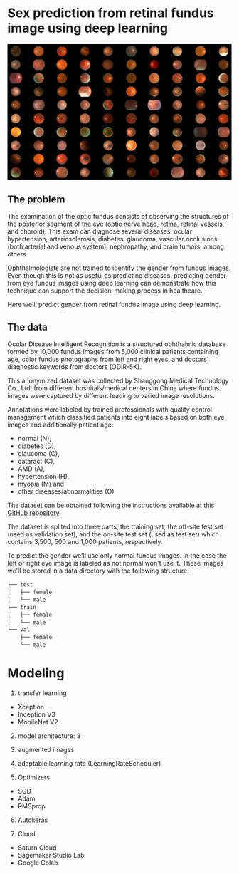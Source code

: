 # Sex prediction from retinal fundus image using deep learning


![fundus_image](assets/100_fundus_image.jpg)


## The problem

The examination of the optic fundus consists of observing the structures of the posterior segment of the eye (optic nerve head, retina, retinal vessels, and choroid). This exam can diagnose several diseases: ocular hypertension, arteriosclerosis, diabetes, glaucoma, vascular occlusions (both arterial and venous system), nephropathy, and brain tumors, among others.

Ophthalmologists are not trained to identify the gender from fundus images. Even though this is not as useful as predicting diseases, predicting gender from eye fundus images using deep learning can demonstrate how this technique can support the decision-making process in healthcare.

Here we'll predict gender from retinal fundus image using deep learning.


## The data

Ocular Disease Intelligent Recognition is a structured ophthalmic database formed by 10,000 fundus images from 5,000 clinical patients containing age, color fundus photographs from left and right eyes, and doctors' diagnostic keywords from doctors (ODIR-5K). 

This anonymized dataset was collected by Shanggong Medical Technology Co., Ltd. from different hospitals/medical centers in China where fundus images were captured by different leading to varied image resolutions. 

Annotations were labeled by trained professionals with quality control management which classified patients into eight labels based on both eye images and additionally patient age:
* normal (N), 
* diabetes (D), 
* glaucoma (G), 
* cataract (C), 
* AMD (A), 
* hypertension (H), 
* myopia (M) and 
* other diseases/abnormalities (O) 

The dataset can be obtained following the instructions available at this [GitHub repository](https://github.com/nkicsl/OIA-ODIR).

The dataset is splited into three parts, the training set, the off-site test set (used as validation set), and the on-site test set (used as test set) which contains 3,500, 500 and 1,000 patients, respectively.

To predict the gender we'll use only normal fundus images. In the case the left or right eye image is labeled as not normal won't use it. These images we'll be stored in a data directory with the following structure:

```bash
├── test
│   ├── female
│   └── male
├── train
│   ├── female
│   └── male
└── val
    ├── female
    └── male
```

# Modeling

1. transfer learning
* Xception
* Inception V3
* MobileNet V2

2. model architecture: 3

3. augmented images

4. adaptable learning rate (LearningRateScheduler)

5. Optimizers
* SGD
* Adam
* RMSprop

6. Autokeras

7. Cloud
* Saturn Cloud 
* Sagemaker Studio Lab
* Google Colab



